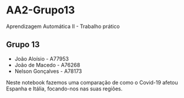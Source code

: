# AA2-Grupo13
Aprendizagem Automática II - Trabalho prático

## Grupo 13
- João Aloísio - A77953
- João de Macedo - A76268
- Nelson Gonçalves - A78173

Neste notebook fazemos uma comparação de como o Covid-19 afetou Espanha e Itália, focando-nos nas suas regiões.
